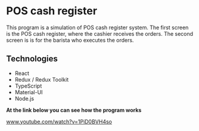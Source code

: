 # POS cash register

This program is a simulation of POS cash register system.
The first screen is the POS cash register, where the cashier receives the orders.
The second screen is is for the barista who executes the orders.

## Technologies

- React
- Redux / Redux Toolkit
- TypeScript
- Material-UI
- Node.js 


**At the link below you can see how the program works**

www.youtube.com/watch?v=1PiD0BVH4so
